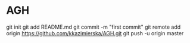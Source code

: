 # AGH
git init
git add README.md
git commit -m "first commit"
git remote add origin https://github.com/kkazimierska/AGH.git
git push -u origin master
